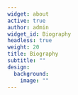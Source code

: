 ```yaml
---
widget: about
active: true
author: admin
widget_id: Biography
headless: true
weight: 20
title: Biography
subtitle: ""
design:
  background:
    image: ""
---
```


